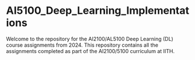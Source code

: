 # AI5100_Deep_Learning_Implementations

Welcome to the repository for the AI2100/AL5100 Deep Learning (DL) course assignments from 2024. This repository contains all the assignments completed as part of the AI2100/5100 curriculum at IITH.
